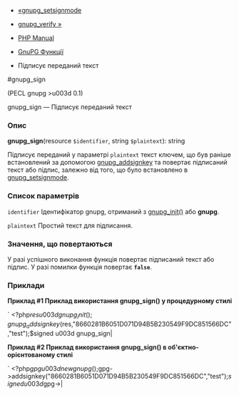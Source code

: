 - [«gnupg_setsignmode](function.gnupg-setsignmode.md)
- [gnupg_verify »](function.gnupg-verify.md)

- [PHP Manual](index.md)
- [GnuPG Функції](ref.gnupg.md)
- Підписує переданий текст

#gnupg_sign

(PECL gnupg \>u003d 0.1)

gnupg_sign — Підписує переданий текст

### Опис

**gnupg_sign**(resource `$identifier`, string `$plaintext`): string

Підписує переданий у параметрі `plaintext` текст ключем, що був
раніше встановлений за допомогою
[gnupg_addsignkey](function.gnupg-addsignkey.md) та повертає
підписаний текст або підпис, залежно від того, що було
встановлено в [gnupg_setsignmode](function.gnupg-setsignmode.md).

### Список параметрів

`identifier`
Ідентифікатор gnupg, отриманий з
[gnupg_init()](function.gnupg-init.md) або **gnupg**.

`plaintext`
Простий текст для підписання.

### Значення, що повертаються

У разі успішного виконання функція повертає підписаний текст або
підпис. У разі помилки функція повертає **`false`**.

### Приклади

**Приклад #1 Приклад використання **gnupg_sign()** у процедурному стилі**

` <?php$res u003d gnupg_init();gnupg_addsignkey($res,"8660281B6051D071D94B5B230549F9DC851566DC","test");$signed u003d gnupg_sign|

**Приклад #2 Приклад використання **gnupg_sign()** в
об'єктно-орієнтованому стилі**

` <?php$gpg u003d new gnupg();$gpg->addsignkey("8660281B6051D071D94B5B230549F9DC851566DC","test");$signed u003d $gpg->|
